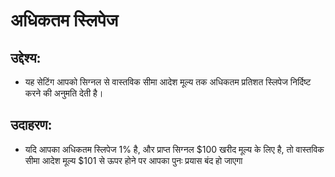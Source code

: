 # **अधिकतम स्लिपेज**

## उद्देश्य:

- यह सेटिंग आपको सिग्नल से वास्तविक सीमा आदेश मूल्य तक अधिकतम प्रतिशत स्लिपेज निर्दिष्ट करने की अनुमति देती है।

## उदाहरण:

- यदि आपका अधिकतम स्लिपेज 1% है, और प्राप्त सिग्नल $100 खरीद मूल्य के लिए है, तो वास्तविक सीमा आदेश मूल्य $101 से ऊपर होने पर आपका पुनः प्रयास बंद हो जाएगा

